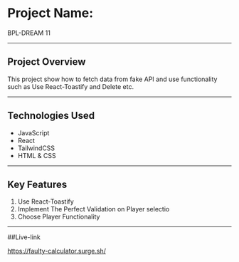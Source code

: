 #  Project Name:

BPL-DREAM 11

---

##  Project Overview

This project show how to fetch data from fake API and use functionality such as Use React-Toastify and Delete etc.

---

##  Technologies Used

- JavaScript 
- React
- TailwindCSS
- HTML & CSS

---

##  Key Features

1. Use React-Toastify
2. Implement The Perfect Validation on Player selectio
3. Choose Player Functionality

---


##Live-link

https://faulty-calculator.surge.sh/

